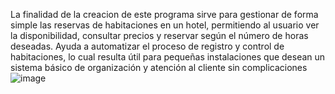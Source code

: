 La finalidad de la creacion de este programa sirve para gestionar de forma simple las reservas de habitaciones en un hotel, permitiendo al usuario ver la disponibilidad, consultar precios y reservar según el número de horas deseadas. Ayuda a automatizar el proceso de registro y control de habitaciones, lo cual resulta útil para pequeñas instalaciones que desean un sistema básico de organización y atención al cliente sin complicaciones
![image](https://github.com/user-attachments/assets/e7f6a659-d970-44e6-8f91-705063f3d98a)
